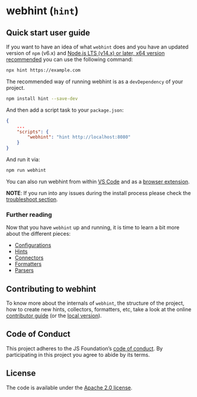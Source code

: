 # webhint (`hint`)

## Quick start user guide

If you want to have an idea of what `webhint` does and you
have an updated version of `npm` (v6.x) and [Node.js LTS (v14.x)
or later, x64 version recommended](https://nodejs.org/en/download/current/)
you can use the following command:

```bash
npx hint https://example.com
```

The recommended way of running webhint is as a `devDependency` of
your project.

```bash
npm install hint --save-dev
```

And then add a script task to your `package.json`:

```json
{
    ...
    "scripts": {
        "webhint": "hint http://localhost:8080"
    }
}
```

And run it via:

```bash
npm run webhint
```

You can also run webhint from within [VS Code][] and as a
[browser extension][].

**NOTE**: If you run into any issues during the install process
please check the [troubleshoot section](https://github.com/webhintio/hint/blob/HEAD/packages/hint/docs/user-guide/troubleshoot/summary.md).

### Further reading

Now that you have `webhint` up and running, it is time to learn a bit
more about the different pieces:

* [Configurations](https://github.com/webhintio/hint/blob/HEAD/packages/hint/docs/user-guide/concepts/configurations.md)
* [Hints](https://github.com/webhintio/hint/blob/HEAD/packages/hint/docs/user-guide/concepts/hints.md)
* [Connectors](https://github.com/webhintio/hint/blob/HEAD/packages/hint/docs/user-guide/concepts/connectors.md)
* [Formatters](https://github.com/webhintio/hint/blob/HEAD/packages/hint/docs/user-guide/concepts/formatters.md)
* [Parsers](https://github.com/webhintio/hint/blob/HEAD/packages/hint/docs/user-guide/concepts/parsers.md)

## Contributing to webhint

To know more about the internals of `webhint`, the structure of the
project, how to create new hints, collectors, formatters, etc, take a
look at the online [contributor
guide](https://webhint.io/docs/contributor-guide/) (or the [local
version](https://github.com/webhintio/hint/blob/HEAD/packages/hint/docs/contributor-guide/index.md)).

## Code of Conduct

This project adheres to the JS Foundation’s [code of
conduct](https://code-of-conduct.openjsf.org/).
By participating in this project you agree to abide by its terms.

## License

The code is available under the [Apache 2.0 license](LICENSE.txt).

<!-- Link labels -->

[VS Code]: https://webhint.io/docs/user-guide/extensions/vscode-webhint/
[browser extension]: https://webhint.io/docs/user-guide/extensions/extension-browser/
